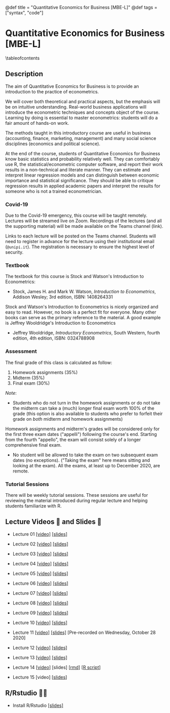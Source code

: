 @def title = "Quantitative Economics for Business [MBE-L]"
@def tags = ["syntax", "code"]

# Quantitative Economics for Business [MBE-L]

\tableofcontents <!-- you can use \toc as well -->

## Description

The aim of Quantitative Economics for Business is to provide an introduction to the practice of econometrics.

We will cover both theoretical and practical aspects, but the emphasis will be on intuitive understanding. Real-world business applications will introduce the econometric techniques and concepts object of the course. Learning by doing is essential to master econometrics: students will do a fair amount of hands-on work.

The methods taught in this introductory course are useful in business (accounting, finance, marketing, management) and many social science disciplines (economics and political science).

At the end of the course, students of Quantitative Economics for Business know basic statistics and probability relatively well. They can comfortably use R, the statistical/econometric computer software, and report their work results in a non-technical and literate manner. They can estimate and interpret linear regression models and can distinguish between economic importance and statistical significance. They should be able to critique regression results in applied academic papers and interpret the results for someone who is not a trained econometrician.

### Covid-19

Due to the Covid-19 emergency, this course will be taught remotely. Lectures will be streamed live on Zoom. Recordings of the lectures (and all the supporting material) will be made available on the Teams channel (link).

Links to each lecture will be posted on the Teams channel. Students will need to register in advance for the lecture using their institutional email (`@unipi.it`). The registration is necessary to ensure the highest level of security.

### Textbook

The textbook for this course is Stock and Watson's Introduction to Econometrics:

- Stock, James H. and Mark W. Watson, _Introduction to Econometrics_, Addison Wesley; 3rd edition, ISBN: 1408264331

Stock and Watson's Introduction to Econometrics is nicely organized and easy to read. However, no book is a perfect fit for everyone. Many other books can serve as the primary reference to the material. A good example is Jeffrey Wooldridge's Introduction to Econometrics

- Jeffrey Wooldridge, _Introductory Econometrics_, South Western, fourth edition, 4th edition, ISBN: 0324788908

### Assessment

The final grade of this class is calculated as follow:

1. Homework assignments (35%)
2. Midterm (35%)
3. Final exam (30%)

_Note_:

- Students who do not turn in the homework assignments or do not take the midterm can take a (much) longer final exam worth 100% of the grade (this option is also available to students who prefer to forfeit their grade on *both* midterm and homework assignments)

Homework assignments and midterm's grades will be considered only for the first three exam dates ("appelli") following the course's end. Starting from the fourth "appello", the exam will consist solely of a longer comprehensive final exam.

- No student will be allowed to take the exam on two subsequent exam dates (no exceptions). ("Taking the exam" here means sitting and looking at the exam). All the exams, at least up to December 2020, are remote.

### Tutorial Sessions

There will be weekly tutorial sessions. These sessions are useful for reviewing the material introduced during regular lecture and helping students familiarize with R.

## Lecture Videos 🎥 and Slides 📓

- Lecture 01 [[video]](https://unipiit.sharepoint.com/sites/a_td_48117/Shared%20Documents/General/LectureVideos/01_Introduction.mp4) [[slides]](https://teams.microsoft.com/l/file/53C50939-E9BD-4718-8403-821522D66C90?tenantId=c7456b31-a220-47f5-be52-473828670aa1&fileType=pdf&objectUrl=https%3A%2F%2Funipiit.sharepoint.com%2Fsites%2Fa_td_48117%2FShared%20Documents%2FGeneral%2FLectureSlides%2F01Introduction.pdf&baseUrl=https%3A%2F%2Funipiit.sharepoint.com%2Fsites%2Fa_td_48117&serviceName=teams&threadId=19:5082f7d8664641d5b894c342ea097d03@thread.tacv2&groupId=c9939f5e-1fe4-49cc-b6b5-66718817b71c)
- Lecture 02 [[video]](https://unipiit.sharepoint.com/sites/a_td_48117/Shared%20Documents/General/LectureVideos/02_IntroducingR.mp4) [[slides]](https://teams.microsoft.com/l/file/53C50939-E9BD-4718-8403-821522D66C90?tenantId=c7456b31-a220-47f5-be52-473828670aa1&fileType=pdf&objectUrl=https%3A%2F%2Funipiit.sharepoint.com%2Fsites%2Fa_td_48117%2FShared%20Documents%2FGeneral%2FLectureSlides%2F01Introduction.pdf&baseUrl=https%3A%2F%2Funipiit.sharepoint.com%2Fsites%2Fa_td_48117&serviceName=teams&threadId=19:5082f7d8664641d5b894c342ea097d03@thread.tacv2&groupId=c9939f5e-1fe4-49cc-b6b5-66718817b71c)
- Lecture 03 [[video]](https://unipiit.sharepoint.com/sites/a_td_48117/Shared%20Documents/General/LectureVideos/03_ReviewI.mp4) [[slides]](https://teams.microsoft.com/l/file/53C50939-E9BD-4718-8403-821522D66C90?tenantId=c7456b31-a220-47f5-be52-473828670aa1&fileType=pdf&objectUrl=https%3A%2F%2Funipiit.sharepoint.com%2Fsites%2Fa_td_48117%2FShared%20Documents%2FGeneral%2FLectureSlides%2F01Introduction.pdf&baseUrl=https%3A%2F%2Funipiit.sharepoint.com%2Fsites%2Fa_td_48117&serviceName=teams&threadId=19:5082f7d8664641d5b894c342ea097d03@thread.tacv2&groupId=c9939f5e-1fe4-49cc-b6b5-66718817b71c)
- Lecture 04 [[video]](https://unipiit.sharepoint.com/sites/a_td_48117/Shared%20Documents/General/LectureVideos/04_ReviewII.mp4) [[slides]](https://teams.microsoft.com/l/file/AFEECB7F-DE73-4D1A-89C5-6F8B401C1560?tenantId=c7456b31-a220-47f5-be52-473828670aa1&fileType=pdf&objectUrl=https%3A%2F%2Funipiit.sharepoint.com%2Fsites%2Fa_td_48117%2FShared%20Documents%2FGeneral%2FLectureSlides%2F03-04Review.pdf&baseUrl=https%3A%2F%2Funipiit.sharepoint.com%2Fsites%2Fa_td_48117&serviceName=teams&threadId=19:5082f7d8664641d5b894c342ea097d03@thread.tacv2&groupId=c9939f5e-1fe4-49cc-b6b5-66718817b71c)
- Lecture 05 [[video]](https://unipiit.sharepoint.com/sites/a_td_48117/Shared%20Documents/General/LectureVideos/05_LinearModelI.mp4) [[slides]](https://teams.microsoft.com/l/file/AC59F687-5C1F-4FA6-8E4F-5F064B910020?tenantId=c7456b31-a220-47f5-be52-473828670aa1&fileType=pdf&objectUrl=https%3A%2F%2Funipiit.sharepoint.com%2Fsites%2Fa_td_48117%2FShared%20Documents%2FGeneral%2FLectureSlides%2F05-06LinReg.pdf&baseUrl=https%3A%2F%2Funipiit.sharepoint.com%2Fsites%2Fa_td_48117&serviceName=teams&threadId=19:5082f7d8664641d5b894c342ea097d03@thread.tacv2&groupId=c9939f5e-1fe4-49cc-b6b5-66718817b71c)
- Lecture 06 [[video]](https://unipiit.sharepoint.com/sites/a_td_48117/Shared%20Documents/General/LectureVideos/06_LinearModelII.mp4) [[slides]](https://teams.microsoft.com/l/file/AC59F687-5C1F-4FA6-8E4F-5F064B910020?tenantId=c7456b31-a220-47f5-be52-473828670aa1&fileType=pdf&objectUrl=https%3A%2F%2Funipiit.sharepoint.com%2Fsites%2Fa_td_48117%2FShared%20Documents%2FGeneral%2FLectureSlides%2F05-06LinReg.pdf&baseUrl=https%3A%2F%2Funipiit.sharepoint.com%2Fsites%2Fa_td_48117&serviceName=teams&threadId=19:5082f7d8664641d5b894c342ea097d03@thread.tacv2&groupId=c9939f5e-1fe4-49cc-b6b5-66718817b71c)
- Lecture 07 [[video]](https://unipiit.sharepoint.com/sites/a_td_48117/Shared%20Documents/General/LectureVideos/07_LinearMoldeIII.mp4) [[slides]](https://teams.microsoft.com/l/file/AA7C833E-342F-49D4-99BC-F43C0C5BDDFA?tenantId=c7456b31-a220-47f5-be52-473828670aa1&fileType=pdf&objectUrl=https%3A%2F%2Funipiit.sharepoint.com%2Fsites%2Fa_td_48117%2FShared%20Documents%2FGeneral%2FLectureSlides%2F07LinRegII.pdf&baseUrl=https%3A%2F%2Funipiit.sharepoint.com%2Fsites%2Fa_td_48117&serviceName=teams&threadId=19:5082f7d8664641d5b894c342ea097d03@thread.tacv2&groupId=c9939f5e-1fe4-49cc-b6b5-66718817b71c)
- Lecture 08 [[video]](https://unipiit.sharepoint.com/sites/a_td_48117/Shared%20Documents/General/LectureVideos/08_LinearModelIV.mp4) [[slides]](https://teams.microsoft.com/l/file/AA7C833E-342F-49D4-99BC-F43C0C5BDDFA?tenantId=c7456b31-a220-47f5-be52-473828670aa1&fileType=pdf&objectUrl=https%3A%2F%2Funipiit.sharepoint.com%2Fsites%2Fa_td_48117%2FShared%20Documents%2FGeneral%2FLectureSlides%2F07LinRegII.pdf&baseUrl=https%3A%2F%2Funipiit.sharepoint.com%2Fsites%2Fa_td_48117&serviceName=teams&threadId=19:5082f7d8664641d5b894c342ea097d03@thread.tacv2&groupId=c9939f5e-1fe4-49cc-b6b5-66718817b71c)
- Lecture 09 [[video]](https://unipiit.sharepoint.com/sites/a_td_48117/Shared%20Documents/General/LectureVideos/09_LinearModelV.mp4) [[slides]](https://teams.microsoft.com/l/file/3BF3DD76-8D9C-4878-A905-D08279936BA8?tenantId=c7456b31-a220-47f5-be52-473828670aa1&fileType=pdf&objectUrl=https%3A%2F%2Funipiit.sharepoint.com%2Fsites%2Fa_td_48117%2FShared%20Documents%2FGeneral%2FLectureSlides%2F09_MultLinMod.pdf&baseUrl=https%3A%2F%2Funipiit.sharepoint.com%2Fsites%2Fa_td_48117&serviceName=teams&threadId=19:5082f7d8664641d5b894c342ea097d03@thread.tacv2&groupId=c9939f5e-1fe4-49cc-b6b5-66718817b71c)
- Lecture 10 [[video]](https://unipiit.sharepoint.com/sites/a_td_48117/Shared%20Documents/General/LectureVideos/10_nonlinear.mp4) [[slides]](https://teams.microsoft.com/l/file/DCACAB30-BDFE-4827-83B5-4922FD688C51?tenantId=c7456b31-a220-47f5-be52-473828670aa1&fileType=pdf&objectUrl=https%3A%2F%2Funipiit.sharepoint.com%2Fsites%2Fa_td_48117%2FShared%20Documents%2FGeneral%2FLectureSlides%2F10_Nonlinear.pdf&baseUrl=https%3A%2F%2Funipiit.sharepoint.com%2Fsites%2Fa_td_48117&serviceName=teams&threadId=19:5082f7d8664641d5b894c342ea097d03@thread.tacv2&groupId=c9939f5e-1fe4-49cc-b6b5-66718817b71c)

- Lecture 11 [[video]](https://unipiit.sharepoint.com/sites/a_td_48117/Shared%20Documents/General/LectureVideos/11_DummyVariables.mp4) [[slides]](https://teams.microsoft.com/l/file/5D8475FD-E3F1-42A5-8B53-D9CC0C95EA35?tenantId=c7456b31-a220-47f5-be52-473828670aa1&fileType=pdf&objectUrl=https%3A%2F%2Funipiit.sharepoint.com%2Fsites%2Fa_td_48117%2FShared%20Documents%2FGeneral%2FLectureSlides%2F11_dummyvariables.pdf&baseUrl=https%3A%2F%2Funipiit.sharepoint.com%2Fsites%2Fa_td_48117&serviceName=teams&threadId=19:5082f7d8664641d5b894c342ea097d03@thread.tacv2&groupId=c9939f5e-1fe4-49cc-b6b5-66718817b71c) [Pre-recorded on Wednesday, October 28 2020]

- Lecture 12 [[video]](https://unipiit.sharepoint.com/sites/a_td_48117/Shared%20Documents/General/LectureVideos/12_Interaction.mp4) [[slides]](https://teams.microsoft.com/l/file/E8709528-49F9-44AF-BF6F-FBBAF9DECB33?tenantId=c7456b31-a220-47f5-be52-473828670aa1&fileType=pdf&objectUrl=https%3A%2F%2Funipiit.sharepoint.com%2Fsites%2Fa_td_48117%2FShared%20Documents%2FGeneral%2FLectureSlides%2F12_Interactions.pdf&baseUrl=https%3A%2F%2Funipiit.sharepoint.com%2Fsites%2Fa_td_48117&serviceName=teams&threadId=19:5082f7d8664641d5b894c342ea097d03@thread.tacv2&groupId=c9939f5e-1fe4-49cc-b6b5-66718817b71c)

- Lecture 13 [[video]](https://unipiit.sharepoint.com/sites/a_td_48117/Shared%20Documents/General/LectureVideos/13_reviewsession.mp4) [[slides]](https://teams.microsoft.com/l/file/5FF4A8E3-CB49-428B-B377-FA73879AB15F?tenantId=c7456b31-a220-47f5-be52-473828670aa1&fileType=pdf&objectUrl=https%3A%2F%2Funipiit.sharepoint.com%2Fsites%2Fa_td_48117%2FShared%20Documents%2FGeneral%2FLectureSlides%2Freviewsession.pdf&baseUrl=https%3A%2F%2Funipiit.sharepoint.com%2Fsites%2Fa_td_48117&serviceName=teams&threadId=19:5082f7d8664641d5b894c342ea097d03@thread.tacv2&groupId=c9939f5e-1fe4-49cc-b6b5-66718817b71c)

- Lecture 14 [[video](https://unipiit.sharepoint.com/:v:/s/a_td_48117/EdL297r0cxVJjetCjFpKruAB1lv_SA8IELi9ymW3u_R0Tw?e=qO07kQ)] [slides] [[rmd](https://unipiit.sharepoint.com/:b:/s/a_td_48117/ESfyoNqouvVOmVNkCBcLf5gBWXH8UeQbp99E7laRLy0OMg?e=ygMS1L)] [[R script](https://unipiit.sharepoint.com/:u:/s/a_td_48117/Eee3Jm9TXPNFtBeV-n5bs6wB2awNrI_DjKehlttExtFd8Q?e=hxQ8ZR)]

- Lecture 15 [video] [[slides](https://unipiit.sharepoint.com/:b:/s/a_td_48117/EcZAc2VOssNHrV4kBurcCBsBwgpzYPS8nVk0z2tmfY0Hug?e=mHuE1E)]
## R/Rstudio 👨‍💻️

- Install R/Rstudio [[slides]](https://teams.microsoft.com/l/file/67CF5762-2545-4C16-A3D3-AC45135F2697?tenantId=c7456b31-a220-47f5-be52-473828670aa1&fileType=pdf&objectUrl=https%3A%2F%2Funipiit.sharepoint.com%2Fsites%2Fa_td_48117%2FShared%20Documents%2FGeneral%2FLectureSlides%2F00InstallR.pdf&baseUrl=https%3A%2F%2Funipiit.sharepoint.com%2Fsites%2Fa_td_48117&serviceName=teams&threadId=19:5082f7d8664641d5b894c342ea097d03@thread.tacv2&groupId=c9939f5e-1fe4-49cc-b6b5-66718817b71c)


